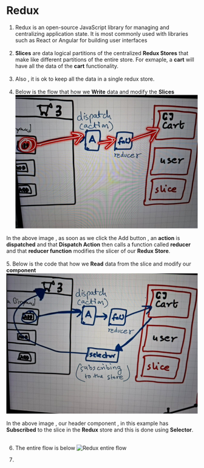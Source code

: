 # Redux

1. Redux is an open-source JavaScript library for managing and centralizing application state. It is most commonly used with libraries such as React or Angular for building user interfaces<br><br>
2. **Slices** are data logical partitions of the centralized **Redux Stores** that make like different partitions of the entire store. For exmaple, a **cart** will have all the data of the **cart** functionality. <br><br>
3. Also , it is ok to keep all the data in a single redux store. <br><br>
4. Below is the flow that how we **Write** data and modify the **Slices**
![Redux Store Flow](https://github.com/mudits02/Live-Restaurant/blob/master/images/redux_flowchart.jpg)

In the above image , as soon as we click the Add button , an **action** is **dispatched** and that **Dispatch Action** then calls a function called **reducer** and that **reducer function** modifies the slicer of our **Redux Store**. <br><br>
5. Below is the code that how we **Read** data from the slice and modify our **component**
![Redux Store Read Flow](https://github.com/mudits02/Live-Restaurant/blob/master/images/6203716402783829803.jpg)

In the above image , our header component , in this example has **Subscribed** to the slice in the **Redux** store and this is done using **Selector**. <br><br>

6. The entire flow is below
![Redux entire flow]()

7. 